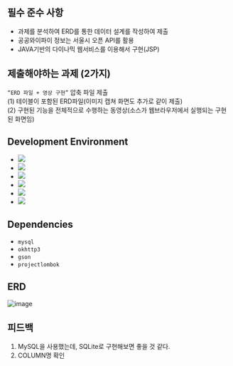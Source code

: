 ## 필수 준수 사항

<!--
![image](https://user-images.githubusercontent.com/96164211/236808730-411c4586-7db1-4da6-a27d-ddfcc316b220.png) 
-->

- 과제를 분석하여 ERD를 통한 데이터 설계를 작성하여 제출
- 공공와이파이 정보는 서울시 오픈 API를 활용
- JAVA기반의 다이나믹 웹서비스를 이용해서 구현(JSP)


## 제출해야하는 과제 (2가지)<br/>

````“ERD 파일 + 영상 구현”```` 압축 파일 제출<br/>
(1) 테이블이 포함된 ERD파일(이미지 캡쳐 화면도 추가로 같이 제출)<br/>
(2) 구현된 기능을 전체적으로 수행하는 동영상(소스가 웹브라우저에서 실행되는 구현된 화면임)

## Development Environment

- <img src="https://img.shields.io/badge/Windows-blue?style=flat&logo=windows&logoColor=white"/> 
- <img src="https://img.shields.io/badge/eclipseide-purple?style=flat&logo=eclipseide&logoColor=white"/> 
- <img src="https://img.shields.io/badge/Apache_Tomcat_8.5-red?style=flat&logo=apachemaven&logoColor=white"/>
- <img src="https://img.shields.io/badge/mysql-pink?style=flat&logo=mysql&logoColor=white"/>
- <img src="https://img.shields.io/badge/github-grey?style=flat&logo=github&logoColor=white"/>
- <img src="https://img.shields.io/badge/JDK_11-red?style=flat&logo=&logoColor=white"/>


## Dependencies
- ````mysql````
- ````okhttp3````
- ````gson````
- ````projectlombok````

## ERD

![image](https://user-images.githubusercontent.com/96164211/236812562-ef738f6f-4b31-4b32-91c8-e1deae3e9216.png)

## 피드백

1. MySQL을 사용했는데, SQLite로 구현해보면 좋을 것 같다.
2. COLUMN명 확인
